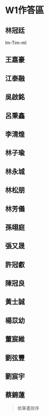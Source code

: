# W1作答區

## 林冠廷
Im-Tim-mI
## 王嘉豪
## 江泰融
## 吳啟銘
## 呂秉鑫
## 李清煌
## 林子瑜
## 林永城
## 林松朋
## 林芳儀
## 孫翊庭
## 張又晟
## 許冠叡
## 陳冠良
## 黃士誠
## 楊苡幼
## 董宸維
## 劉弦豐
## 劉宸宇
## 蔡錦蓮
>依筆畫排序
